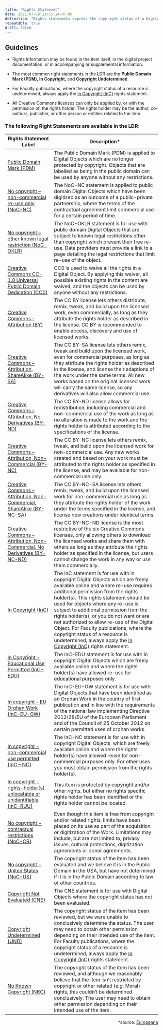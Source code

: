 ```yaml
---
title: "Rights Statement"
date: 2021-07-09T11:55:14-07:00
definition: "Rights statements express the copyright status of a Digital Object, as well as information about how you can access and re-use the objects."
repeatable: true
draft: false
---
```


## Guidelines

- Rights information may be found in the item itself, in the digital project documentation, or in accompanying or supplemental information.

- The most common right statements in the LDR are the **Public Domain Mark (PDM), In Copyright,** and **Copyright Undetermined**.

- For Faculty publications, where the copyright status of a resource is undetermined, always apply the <u>[In Copyright (InC)](http://rightsstatements.org/vocab/InC/1.0/)</u> rights statement.

- All Creative Commons licenses can only be applied by, or with the permission of, the rights holder. The rights holder may be the author, co-authors, publisher, or other person or entities related to the item.

### The following Right Statements are available in the LDR:

| Rights Statement Label      | Description* |
| ----------- | ----------- |
| <u>[Public Domain Mark (PDM)](http://creativecommons.org/publicdomain/mark/1.0/)</u>      | The Public Domain Mark (PDM) is applied to Digital Objects which are no longer protected by copyright. Objects that are labelled as being in the public domain can be used by anyone without any restrictions.       |
| <u>[No copyright – non-commercial re-use only (NoC-NC)](http://rightsstatements.org/vocab/NoC-NC/1.0/)   | The NoC-NC statement is applied to public domain Digital Objects which have been digitized as an outcome of a public-private partnership, where the terms of the contractual agreement limit commercial use for a certain period of time.        |
| <u>[No copyright – other known legal restriction (NoC-OKLR)](http://rightsstatements.org/vocab/NoC-OKLR/1.0/)</u>   | The NoC-OKLR statement is for use with public domain Digital Objects that are subject to known legal restrictions other than copyright which prevent their free re-use. Data providers must provide a link to a page detailing the legal restrictions that limit re-use of the object.        |
| <u>[Creative Commons CC- 1.0 Universal Public Domain Dedication (CC0)](http://creativecommons.org/publicdomain/zero/1.0/)</u>   | CC0 is used to waive all the rights in a Digital Object. By applying this waiver, all possible existing rights in the content are waived, and the objects can be used by anyone without any restrictions.        |
| <u>[Creative Commons – Attribution (BY)](http://creativecommons.org/licenses/by/4.0/)</u>   | The CC BY license lets others distribute, remix, tweak, and build upon the licensed work, even commercially, as long as they attribute the rights holder as described in the license. CC BY is recommended to enable access, discovery and use of licensed works.       |
| <u>[Creative Commons – Attribution, ShareAlike (BY-SA)](http://creativecommons.org/licenses/by-sa/4.0/)</u>   | The CC BY-SA license lets others remix, tweak and build upon the licensed work, even for commercial purposes, as long as they attribute the rights holder as described in the license, and license their adaptions of the work under the same terms. All new works based on the original licensed work will carry the same license, so any derivatives will also allow commercial use.        |
| <u>[Creative Commons – Attribution, No Derivatives (BY-ND)](http://creativecommons.org/licenses/by-nd/4.0/)</u>   | The CC BY-ND license allows for redistribution, including commercial and non-commercial use of the work as long as no alteration is made to the work and the rights holder is attributed according to the specifications of the license.        |
| <u>[Creative Commons – Attribution, Non-Commercial (BY-NC)](http://creativecommons.org/licenses/by-nc/4.0/)</u>   | The CC BY-NC license lets others remix, tweak, and build upon the licensed work for non-commercial use. Any new works created and based on your work must be attributed to the rights holder as specified in the license, and may be available for non-commercial use only. |
| <u>[Creative Commons – Attribution, Non-Commercial, ShareAlike (BY-NC-SA)](http://creativecommons.org/licenses/by-nc-sa/4.0/)</u>   | The CC BY-NC-SA license lets others remix, tweak, and build upon the licensed work for non-commercial use as long as they attribute the rights holder of the work under the terms specified in the license, and license new creations under identical terms.        |
| <u>[Creative Commons – Attribution, Non-Commercial, No Derivatives (BY-NC-ND)](http://creativecommons.org/licenses/by-nc-nd/4.0/)</u>  | The CC BY-NC-ND license is the most restrictive of the six Creative Commons licenses, only allowing others to download the licensed works and share them with others as long as they attribute the rights holder as specified in the license, but users cannot change the work in any way or use them commercially.        |
| <u>[In Copyright (InC)](http://rightsstatements.org/vocab/InC/1.0/)</u>   |  The InC statement is for use with in copyright Digital Objects which are freely available online and where re-use requires additional permission from the rights holder(s). This rights statement should be used for objects where any re-use is subject to additional permission from the rights holder(s), or you do not want or are not authorized to allow re-use of the Digital Object. For Faculty publications, where the copyright status of a resource is undetermined, always apply the <u>[In Copyright (InC)](http://rightsstatements.org/vocab/InC/1.0/)</u> rights statement.        |
| <u>[In Copyright – Educational Use Permitted (InC-EDU)](http://rightsstatements.org/vocab/InC-EDU/1.0/)</u>   | The InC-EDU statement is for use with in copyright Digital Objects which are freely available online and where the rights holder(s) have allowed re-use for educational purposes only.       |
| <u>[In copyright – EU Orphan Work (InC-EU-OW)](http://rightsstatements.org/vocab/InC-OW-EU/1.0/)</u>   | The InC-EU-OW statement is for use with Digital Objects that have been identified as an Orphan Work in the country of first publication and in line with the requirements of the national law implementing Directive 2012/28/EU of the European Parliament and of the Council of 25 October 2012 on certain permitted uses of orphan works.        |
| <u>[In copyright - non-commercial use permitted (InC – NC)](http://rightsstatements.org/vocab/InC-NC/1.0/)</u>   | The InC-NC statement is for use with in copyright Digital Objects, which are freely available online and where the rights holder(s) have allowed reuse for non-commercial purposes only. For other uses you must obtain permission from the rights holder(s).        |
| <u>[In copyright - rights-holder(s) unlocatable or unidentifiable (InC-RUU)](http://rightsstatements.org/vocab/InC-RUU/1.0/)</u>   | This item is protected by copyright and/or other rights, but either no rights specific rights holder has been identified or the rights holder cannot be located.        |
| <u>[No copyright - contractual restrictions (NoC-CR)](http://rightsstatements.org/vocab/NoC-CR/1.0/)</u>   | Even though this item is free from copyright and/or related rights, limits have been placed on its use as part of the acquisition or digitization of the Work. Limitations may include, but are not limited to, privacy issues, cultural protections, digitization agreements or donor agreements.        |
| <u>[No copyright - United States (NoC-US)](http://rightsstatements.org/vocab/NoC-US/1.0/)</u>   | The copyright status of the item has been evaluated and we believe it is in the Public Domain in the USA, but have not determined if it is in the Public Domain according to law of other countries.        |
| <u>[Copyright Not Evaluated (CNE)](http://rightsstatements.org/vocab/CNE/1.0/)</u>   | The CNE statement is for use with Digital Objects where the copyright status has not been evaluated.        |
| <u>[Copyright Undetermined (UND)](http://rightsstatements.org/vocab/UND/1.0/)</u>   | The copyright status of the item has been reviewed, but we were unable to conclusively determine the status. The user may need to obtain other permission depending on their intended use of the item. For Faculty publications, where the copyright status of a resource is undetermined, always apply the <u>[In Copyright (InC)](http://rightsstatements.org/vocab/InC/1.0/)</u> rights statement.        |
| <u>[No Known Copyright (NKC)](http://rightsstatements.org/vocab/NKC/1.0/)</u>   | The copyright status of the item has been reviewed, and although we reasonably believe that the item isn’t restricted by copyright or other related (*e.g.* Moral) rights, this couldn’t be determined conclusively. The user may need to obtain other permission depending on their intended use of the item.        |

<div style="text-align:right"> *source: <u><a href="https://pro.europeana.eu/page/available-rights-statements">Europeana</a></u> </div>
